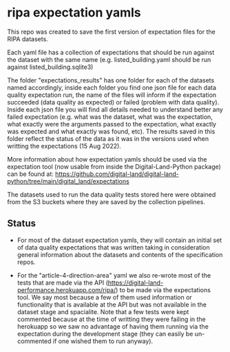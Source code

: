 # ripa expectation yamls

This repo was created to save the first version of expectation files for the RIPA datasets.

Each yaml file has a collection of expectations that should be run against the dataset with the same name (e.g. listed_building.yaml should be run against listed_building.sqlite3)

The folder "expectations_results" has one folder for each of the datasets named accordingly, inside each folder you find one json file for each data quality expectation run, the name of the files will inform if the expectation succeeded (data quality as expected) or failed (problem with data quality). Inside each json file you will find all details needed to understand better any failed expectation (e.g. what was the dataset, what was the expectation, what exactly were the arguments passed to the expectation, what exactly was expected and what exactly was found, etc). The results saved in this folder reflect the status of the data as it was in the versions used when writting the expectations (15 Aug 2022).

More information about how expectation yamls should be used via the expectation tool (now usable from inside the Digital-Land-Python package) can be found at: https://github.com/digital-land/digital-land-python/tree/main/digital_land/expectations

The datasets used to run the data quality tests stored here were obtained from the S3 buckets where they are saved by the collection pipelines.

## Status

- For most of the dataset expectation yamls, they will contain an initial set of data quality expectations that was written taking in consideration general information about the datasets and contents of the specification repos.

- For the "article-4-direction-area" yaml we also re-wrote most of the tests that are made via the API (https://digital-land-performance.herokuapp.com/ripa/) to be made via the expectations tool. We say most because a few of them used information or functionality that is available at the API but was not available in the dataset stage and spacialite. Note that a few tests were kept commented because at the time of writting they were failing in the herokuapp so we saw no advantage of having them running via the expectation during the development stage (they can easily be un-commented if one wished them to run anyway).
